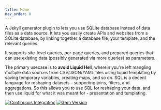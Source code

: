 ```yaml
---
title: Home
nav_order: 0
---
```


A Jekyll generator plugin to lets you use SQLite database instead of data files as a data source. It lets you easily create APIs and websites from a SQLite database, by linking together a database file, your template, and the relevant queries.

It supports site-level queries, per-page queries, and prepared queries that can
use existing data (possibly generated via more queries) as parameters.

The primary usecase is to **avoid Liquid Hell**, wherein you're left mangling
multiple data sources from CSV/JSON/YAML files using liquid templating by
saving temporary variables, creating maps, and so on. SQL is a decent language
for reshaping datasets - supporting joins, filters, and aggregations. So this
allows you to use SQL for reshaping your data, and then use liquid
for what it was meant for - presentation and templating.

[![Continuous Integration](https://github.com/captn3m0/jekyll-sqlite/actions/workflows/main.yml/badge.svg)](https://github.com/captn3m0/jekyll-sqlite/actions/workflows/main.yml) [![Gem Version](https://badge.fury.io/rb/jekyll-sqlite.svg)](https://badge.fury.io/rb/jekyll-sqlite)